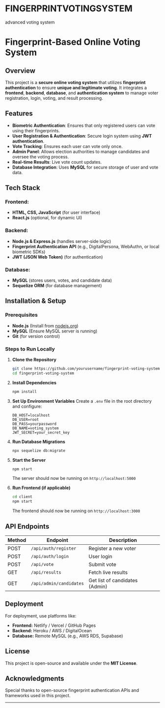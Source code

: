 # FINGERPRINTVOTINGSYSTEM
advanced voting system

# Fingerprint-Based Online Voting System

## Overview
This project is a **secure online voting system** that utilizes **fingerprint authentication** to ensure **unique and legitimate voting**. It integrates a **frontend**, **backend**, **database**, and **authentication system** to manage voter registration, login, voting, and result processing.

## Features
- **Biometric Authentication**: Ensures that only registered users can vote using their fingerprints.
- **User Registration & Authentication**: Secure login system using **JWT authentication**.
- **Vote Tracking**: Ensures each user can vote only once.
- **Admin Panel**: Allows election authorities to manage candidates and oversee the voting process.
- **Real-time Results**: Live vote count updates.
- **Database Integration**: Uses **MySQL** for secure storage of user and vote data.

## Tech Stack
### **Frontend:**
- **HTML, CSS, JavaScript** (for user interface)
- **React.js** (optional, for dynamic UI)

### **Backend:**
- **Node.js & Express.js** (handles server-side logic)
- **Fingerprint Authentication API** (e.g., DigitalPersona, WebAuthn, or local biometric SDKs)
- **JWT (JSON Web Token)** (for authentication)

### **Database:**
- **MySQL** (stores users, votes, and candidate data)
- **Sequelize ORM** (for database management)

## Installation & Setup
### Prerequisites
- **Node.js** (Install from [nodejs.org](https://nodejs.org))
- **MySQL** (Ensure MySQL server is running)
- **Git** (for version control)

### Steps to Run Locally
1. **Clone the Repository**
   ```sh
   git clone https://github.com/yourusername/fingerprint-voting-system.git
   cd fingerprint-voting-system
   ```

2. **Install Dependencies**
   ```sh
   npm install
   ```

3. **Set Up Environment Variables**
   Create a `.env` file in the root directory and configure:
   ```env
   DB_HOST=localhost
   DB_USER=root
   DB_PASS=yourpassword
   DB_NAME=voting_system
   JWT_SECRET=your_secret_key
   ```

4. **Run Database Migrations**
   ```sh
   npx sequelize db:migrate
   ```

5. **Start the Server**
   ```sh
   npm start
   ```
   The server should now be running on `http://localhost:5000`

6. **Run Frontend (if applicable)**
   ```sh
   cd client
   npm start
   ```
   The frontend should now be running on `http://localhost:3000`

## API Endpoints
| Method | Endpoint | Description |
|--------|---------|-------------|
| POST | `/api/auth/register` | Register a new voter |
| POST | `/api/auth/login` | User login |
| POST | `/api/vote` | Submit vote |
| GET | `/api/results` | Fetch live results |
| GET | `/api/admin/candidates` | Get list of candidates (Admin) |

## Deployment
For deployment, use platforms like:
- **Frontend:** Netlify / Vercel / GitHub Pages
- **Backend:** Heroku / AWS / DigitalOcean
- **Database:** Remote MySQL (e.g., AWS RDS, Supabase)

## License
This project is open-source and available under the **MIT License**.


## Acknowledgments
Special thanks to open-source fingerprint authentication APIs and frameworks used in this project.

---


